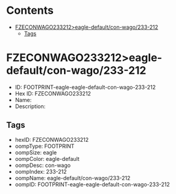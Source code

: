 



Contents
========

* [FZECONWAGO233212>eagle-default/con-wago/233-212](#fzeconwago233212eagle-defaultcon-wago233-212)
	* [Tags](#tags)

# FZECONWAGO233212>eagle-default/con-wago/233-212

- ID: FOOTPRINT-eagle-eagle-default-con-wago-233-212
- Hex ID: FZECONWAGO233212
- Name: 
- Description: 

## Tags

- hexID: FZECONWAGO233212
- oompType: FOOTPRINT
- oompSize: eagle
- oompColor: eagle-default
- oompDesc: con-wago
- oompIndex: 233-212
- oompName: eagle-default/con-wago/233-212
- oompID: FOOTPRINT-eagle-eagle-default-con-wago-233-212

